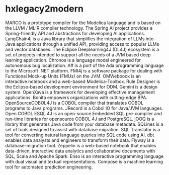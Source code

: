 # hxlegacy2modern

MARCO is a prototype compiler for the Modelica language and is based on the LLVM / MLIR compiler technology. The Spring AI project provides a Spring-friendly API and abstractions for developing AI applications. LangChain4j is a Java library that simplifies the integration of LLMs into Java applications through a unified API, providing access to popular LLMs and vector databases. The Eclipse Deeplearning4J (DL4J) ecosystem is a set of projects intended to support all the needs of a JVM based deep learning application. Chronos is a language model engineered for autonomous bug localization. A# is a port of the Ada programming language to the Microsoft .NET platform. FMI4j is a software package for dealing with Functional Mock-up Units (FMUs) on the JVM. OMWebbook is an interactive notebook and a web-based Modelica-Toolbox. Rule Designer is the Eclipse-based development environment for ODM. Gemini is a design system. OpenXava is a framework for developing effective management applications. Bonita empowers organizations with cutting-edge BPA. OpenSourceCOBOL4J is a COBOL compiler that translates COBOL programs to Java programs. JRecord is a Cobol IO for Java/JVM languages. Open COBOL ESQL 4J is an open-source Embedded SQL pre-compiler and run-time libraries for opensource COBOL 4J and PostgreSQL. jOOQ is a library that generates Java code from your database metadata. SQLines is a set of tools designed to assist with database migration. SQL Translator is a tool for converting natural language queries into SQL code using AI. dbt enables data analysts and engineers to transform their data. Flyway is a database-migration tool. Zeppelin is a web-based notebook that enables data-driven, interactive data analytics and collaborative documents with SQL, Scala and Apache Spark. Enso is an interactive programming language with dual visual and textual representations. Compose is a machine learning tool for automated prediction engineering.